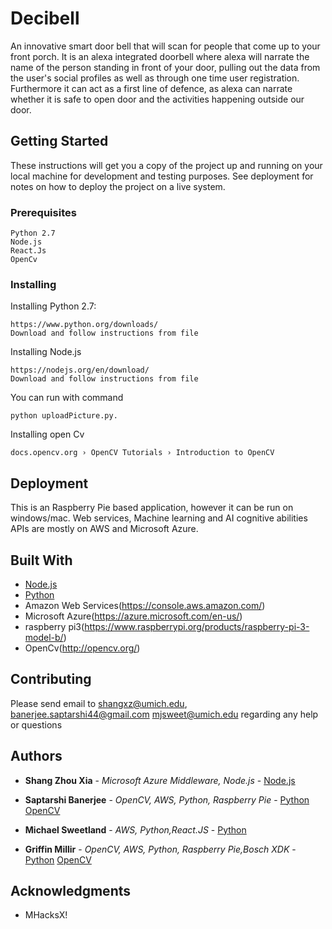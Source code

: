 # Decibell

An innovative smart door bell that will scan for people that come up to your front porch. It is an alexa integrated doorbell where alexa will narrate the name of the person standing in front of your door, pulling out the data from the user's social profiles as well as through one time user registration.  Furthermore it can act as a first line of defence, as alexa can narrate whether it is safe to open door and the activities happening outside our door.
## Getting Started

These instructions will get you a copy of the project up and running on your local machine for development and testing purposes. See deployment for notes on how to deploy the project on a live system.

### Prerequisites


```
Python 2.7
Node.js
React.Js
OpenCv
```

### Installing


Installing Python 2.7:

```
https://www.python.org/downloads/
Download and follow instructions from file
```

Installing Node.js

```
https://nodejs.org/en/download/
Download and follow instructions from file
```
You can run with command 

```
python uploadPicture.py.
```
Installing open Cv
`````````
docs.opencv.org › OpenCV Tutorials › Introduction to OpenCV
``````````
## Deployment

This is an Raspberry Pie based application, however it can be run on windows/mac. Web services, Machine learning and AI cognitive abilities APIs are mostly on AWS and Microsoft Azure.

## Built With

* [Node.js](https://nodejs.org/en/) 
* [Python](https://www.python.org/) 
* Amazon Web Services(https://console.aws.amazon.com/)
* Microsoft Azure(https://azure.microsoft.com/en-us/)
* raspberry pi3(https://www.raspberrypi.org/products/raspberry-pi-3-model-b/)
* OpenCv(http://opencv.org/)

## Contributing

Please send email to shangxz@umich.edu, banerjee.saptarshi44@gmail.com
mjsweet@umich.edu regarding any help or questions

## Authors

* **Shang Zhou Xia** - *Microsoft Azure Middleware, Node.js* - [Node.js](https://nodejs.org/en/)

* **Saptarshi Banerjee** - *OpenCV, AWS, Python, Raspberry Pie* - [Python](https://www.python.org/) [OpenCV](http://opencv.org/)

* **Michael Sweetland** - *AWS, Python,React.JS* - [Python](https://www.python.org/)

* **Griffin Millir** - *OpenCV, AWS, Python, Raspberry Pie,Bosch XDK* - [Python](https://www.python.org/) [OpenCV](http://opencv.org/)

## Acknowledgments

* MHacksX!

